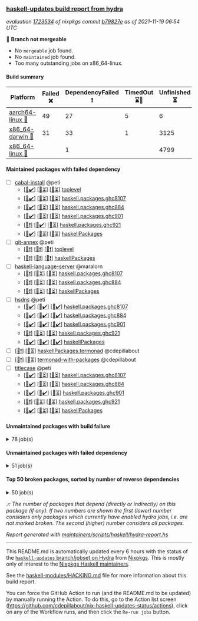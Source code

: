 ### [haskell-updates build report from hydra](https://hydra.nixos.org/jobset/nixpkgs/haskell-updates)
*evaluation [1723534](https://hydra.nixos.org/eval/1723534) of nixpkgs commit [b79827e](https://github.com/NixOS/nixpkgs/commits/b79827ec69858bbb1e90a87501edfe4a1264f7c7) as of 2021-11-19 06:54 UTC*

:red_circle: **Branch not mergeable**
  * No `mergeable` job found.
  * No `maintained` job found.
  * Too many outstanding jobs on x86_64-linux.

#### Build summary

 | Platform | Failed :x: | DependencyFailed :heavy_exclamation_mark: | TimedOut :hourglass::no_entry_sign: | Unfinished :hourglass_flowing_sand: | Success :heavy_check_mark: | 
 | --- | --- | --- | --- | --- | --- | 
 | [aarch64-linux :iphone:](https://hydra.nixos.org/eval/1723534?filter=.aarch64-linux) | 49 | 27 | 5 | 6 | 7030 | 
 | [x86_64-darwin :apple:](https://hydra.nixos.org/eval/1723534?filter=.x86_64-darwin) | 31 | 33 | 1 | 3125 | 3896 | 
 | [x86_64-linux :penguin:](https://hydra.nixos.org/eval/1723534?filter=.x86_64-linux) |  | 1 |  | 4799 | 2358 | 
#### Maintained packages with failed dependency
- [ ] [cabal-install](https://hydra.nixos.org/eval/1723534?filter=cabal-install) @peti
  - [[:iphone::heavy_check_mark:]](https://hydra.nixos.org/build/158859488) [[:apple::hourglass_flowing_sand:]](https://hydra.nixos.org/build/158857096) [[:penguin::hourglass_flowing_sand:]](https://hydra.nixos.org/build/158854179) [toplevel](https://hydra.nixos.org/eval/1723534?filter=cabal-install)
  - [[:iphone::heavy_check_mark:]](https://hydra.nixos.org/build/158849756) [[:apple::hourglass_flowing_sand:]](https://hydra.nixos.org/build/158850633) [[:penguin::hourglass_flowing_sand:]](https://hydra.nixos.org/build/158853726) [haskell.packages.ghc8107](https://hydra.nixos.org/eval/1723534?filter=haskell.packages.ghc8107.cabal-install)
  - [[:iphone::heavy_check_mark:]](https://hydra.nixos.org/build/158862111) [[:apple::hourglass_flowing_sand:]](https://hydra.nixos.org/build/158853501) [[:penguin::hourglass_flowing_sand:]](https://hydra.nixos.org/build/158854679) [haskell.packages.ghc884](https://hydra.nixos.org/eval/1723534?filter=haskell.packages.ghc884.cabal-install)
  - [[:iphone::heavy_check_mark:]](https://hydra.nixos.org/build/158848129) [[:apple::hourglass_flowing_sand:]](https://hydra.nixos.org/build/158852590) [[:penguin::hourglass_flowing_sand:]](https://hydra.nixos.org/build/158852703) [haskell.packages.ghc901](https://hydra.nixos.org/eval/1723534?filter=haskell.packages.ghc901.cabal-install)
  - [[:iphone::heavy_exclamation_mark:]](https://hydra.nixos.org/build/158858423) [[:apple::heavy_check_mark:]](https://hydra.nixos.org/build/158848823) [[:penguin::hourglass_flowing_sand:]](https://hydra.nixos.org/build/158851921) [haskell.packages.ghc921](https://hydra.nixos.org/eval/1723534?filter=haskell.packages.ghc921.cabal-install)
  - [[:iphone::heavy_check_mark:]](https://hydra.nixos.org/build/158861502) [[:apple::hourglass_flowing_sand:]](https://hydra.nixos.org/build/158859272) [[:penguin::hourglass_flowing_sand:]](https://hydra.nixos.org/build/158861834) [haskellPackages](https://hydra.nixos.org/eval/1723534?filter=haskellPackages.cabal-install)
- [ ] [git-annex](https://hydra.nixos.org/eval/1723534?filter=git-annex) @peti
  - [[:iphone::heavy_exclamation_mark:]](https://hydra.nixos.org/build/158857607) [[:apple::heavy_exclamation_mark:]](https://hydra.nixos.org/build/158852130) [[:penguin::heavy_exclamation_mark:]](https://hydra.nixos.org/build/158852154) [toplevel](https://hydra.nixos.org/eval/1723534?filter=git-annex)
  - [[:iphone::heavy_exclamation_mark:]](https://hydra.nixos.org/build/158848048) [[:apple::heavy_exclamation_mark:]](https://hydra.nixos.org/build/158856853) [[:penguin::heavy_exclamation_mark:]](https://hydra.nixos.org/build/158860446) [haskellPackages](https://hydra.nixos.org/eval/1723534?filter=haskellPackages.git-annex)
- [ ] [haskell-language-server](https://hydra.nixos.org/eval/1723534?filter=haskell-language-server) @maralorn
  - [[:iphone::heavy_exclamation_mark:]](https://hydra.nixos.org/build/158850276) [[:apple::hourglass_flowing_sand:]](https://hydra.nixos.org/build/158853746) [[:penguin::hourglass_flowing_sand:]](https://hydra.nixos.org/build/158855989) [haskell.packages.ghc8107](https://hydra.nixos.org/eval/1723534?filter=haskell.packages.ghc8107.haskell-language-server)
  - [[:iphone::heavy_exclamation_mark:]](https://hydra.nixos.org/build/158850626) [[:apple::hourglass_flowing_sand:]](https://hydra.nixos.org/build/158853938) [[:penguin::hourglass_flowing_sand:]](https://hydra.nixos.org/build/158855809) [haskell.packages.ghc884](https://hydra.nixos.org/eval/1723534?filter=haskell.packages.ghc884.haskell-language-server)
  - [[:iphone::heavy_exclamation_mark:]](https://hydra.nixos.org/build/158855749) [[:apple::hourglass_flowing_sand:]](https://hydra.nixos.org/build/158857060) [[:penguin::hourglass_flowing_sand:]](https://hydra.nixos.org/build/158853413) [haskellPackages](https://hydra.nixos.org/eval/1723534?filter=haskellPackages.haskell-language-server)
- [ ] [hsdns](https://hydra.nixos.org/eval/1723534?filter=hsdns) @peti
  - [[:iphone::heavy_check_mark:]](https://hydra.nixos.org/build/158167926) [[:apple::heavy_check_mark:]](https://hydra.nixos.org/build/158177816) [[:penguin::heavy_check_mark:]](https://hydra.nixos.org/build/158184888) [haskell.packages.ghc8107](https://hydra.nixos.org/eval/1723534?filter=haskell.packages.ghc8107.hsdns)
  - [[:iphone::heavy_check_mark:]](https://hydra.nixos.org/build/158178147) [[:apple::heavy_check_mark:]](https://hydra.nixos.org/build/158171568) [[:penguin::heavy_check_mark:]](https://hydra.nixos.org/build/158180260) [haskell.packages.ghc884](https://hydra.nixos.org/eval/1723534?filter=haskell.packages.ghc884.hsdns)
  - [[:iphone::heavy_check_mark:]](https://hydra.nixos.org/build/158173050) [[:apple::heavy_check_mark:]](https://hydra.nixos.org/build/158183912) [[:penguin::heavy_check_mark:]](https://hydra.nixos.org/build/158167851) [haskell.packages.ghc901](https://hydra.nixos.org/eval/1723534?filter=haskell.packages.ghc901.hsdns)
  - [[:iphone::heavy_exclamation_mark:]](https://hydra.nixos.org/build/158856827) [[:apple::hourglass_flowing_sand:]](https://hydra.nixos.org/build/158857146) [[:penguin::hourglass_flowing_sand:]](https://hydra.nixos.org/build/158852262) [haskell.packages.ghc921](https://hydra.nixos.org/eval/1723534?filter=haskell.packages.ghc921.hsdns)
  - [[:iphone::heavy_check_mark:]](https://hydra.nixos.org/build/158179287) [[:apple::heavy_check_mark:]](https://hydra.nixos.org/build/158174569) [[:penguin::heavy_check_mark:]](https://hydra.nixos.org/build/158171448) [haskellPackages](https://hydra.nixos.org/eval/1723534?filter=haskellPackages.hsdns)
- [ ] [[:iphone::heavy_exclamation_mark:]](https://hydra.nixos.org/build/158854925) [[:penguin::hourglass_flowing_sand:]](https://hydra.nixos.org/build/158849076) [haskellPackages.termonad](https://hydra.nixos.org/eval/1723534?filter=haskellPackages.termonad) @cdepillabout
- [ ] [[:iphone::heavy_exclamation_mark:]](https://hydra.nixos.org/build/158854335) [[:penguin::hourglass_flowing_sand:]](https://hydra.nixos.org/build/158859447) [termonad-with-packages](https://hydra.nixos.org/eval/1723534?filter=termonad-with-packages) @cdepillabout
- [ ] [titlecase](https://hydra.nixos.org/eval/1723534?filter=titlecase) @peti
  - [[:iphone::heavy_check_mark:]](https://hydra.nixos.org/build/158852347) [[:apple::hourglass_flowing_sand:]](https://hydra.nixos.org/build/158854243) [[:penguin::hourglass_flowing_sand:]](https://hydra.nixos.org/build/158847876) [haskell.packages.ghc8107](https://hydra.nixos.org/eval/1723534?filter=haskell.packages.ghc8107.titlecase)
  - [[:iphone::heavy_check_mark:]](https://hydra.nixos.org/build/158849776) [[:apple::hourglass_flowing_sand:]](https://hydra.nixos.org/build/158850772) [[:penguin::hourglass_flowing_sand:]](https://hydra.nixos.org/build/158853456) [haskell.packages.ghc884](https://hydra.nixos.org/eval/1723534?filter=haskell.packages.ghc884.titlecase)
  - [[:iphone::heavy_check_mark:]](https://hydra.nixos.org/build/158860823) [[:apple::heavy_check_mark:]](https://hydra.nixos.org/build/158847764) [[:penguin::hourglass_flowing_sand:]](https://hydra.nixos.org/build/158850091) [haskell.packages.ghc901](https://hydra.nixos.org/eval/1723534?filter=haskell.packages.ghc901.titlecase)
  - [[:iphone::heavy_exclamation_mark:]](https://hydra.nixos.org/build/158853791) [[:apple::hourglass_flowing_sand:]](https://hydra.nixos.org/build/158857747) [[:penguin::hourglass_flowing_sand:]](https://hydra.nixos.org/build/158850179) [haskell.packages.ghc921](https://hydra.nixos.org/eval/1723534?filter=haskell.packages.ghc921.titlecase)
  - [[:iphone::heavy_check_mark:]](https://hydra.nixos.org/build/158851159) [[:apple::hourglass_flowing_sand:]](https://hydra.nixos.org/build/158857090) [[:penguin::hourglass_flowing_sand:]](https://hydra.nixos.org/build/158854010) [haskellPackages](https://hydra.nixos.org/eval/1723534?filter=haskellPackages.titlecase)
#### Unmaintained packages with build failure
<details><summary>78 job(s) </summary>

- [ ] [[:iphone::heavy_check_mark:]](https://hydra.nixos.org/build/158174882) [[:apple::x:]](https://hydra.nixos.org/build/158178724) [[:penguin::heavy_check_mark:]](https://hydra.nixos.org/build/158186251) [haskellPackages.sdp](https://hydra.nixos.org/eval/1723534?filter=haskellPackages.sdp)  :arrow_heading_up: 9 | 9
- [ ] [[:iphone::x:]](https://hydra.nixos.org/build/158847971) [[:penguin::hourglass_flowing_sand:]](https://hydra.nixos.org/build/158848199) [haskellPackages.gi-javascriptcore](https://hydra.nixos.org/eval/1723534?filter=haskellPackages.gi-javascriptcore)  :arrow_heading_up: 7 | 18
- [ ] [[:iphone::x:]](https://hydra.nixos.org/build/158851318) [[:apple::hourglass_flowing_sand:]](https://hydra.nixos.org/build/158855892) [[:penguin::hourglass_flowing_sand:]](https://hydra.nixos.org/build/158859096) [haskellPackages.gi-soup](https://hydra.nixos.org/eval/1723534?filter=haskellPackages.gi-soup)  :arrow_heading_up: 7 | 18
- [ ] [[:iphone::heavy_check_mark:]](https://hydra.nixos.org/build/158861466) [[:apple::x:]](https://hydra.nixos.org/build/158852705) [[:penguin::hourglass_flowing_sand:]](https://hydra.nixos.org/build/158856537) [haskellPackages.di-core](https://hydra.nixos.org/eval/1723534?filter=haskellPackages.di-core)  :arrow_heading_up: 7 | 11
- [ ] [[:iphone::heavy_check_mark:]](https://hydra.nixos.org/build/158861334) [[:apple::x:]](https://hydra.nixos.org/build/158851459) [[:penguin::hourglass_flowing_sand:]](https://hydra.nixos.org/build/158850490) [haskellPackages.junit-xml](https://hydra.nixos.org/eval/1723534?filter=haskellPackages.junit-xml)  :arrow_heading_up: 7 | 9
- [ ] [[:iphone::heavy_check_mark:]](https://hydra.nixos.org/build/158858340) [[:apple::x:]](https://hydra.nixos.org/build/158849240) [[:penguin::hourglass_flowing_sand:]](https://hydra.nixos.org/build/158857820) [haskellPackages.thyme](https://hydra.nixos.org/eval/1723534?filter=haskellPackages.thyme)  :arrow_heading_up: 6 | 15
- [ ] [[:iphone::x:]](https://hydra.nixos.org/build/158849103) [[:apple::heavy_check_mark:]](https://hydra.nixos.org/build/158851457) [[:penguin::hourglass_flowing_sand:]](https://hydra.nixos.org/build/158850080) [haskellPackages.libBF](https://hydra.nixos.org/eval/1723534?filter=haskellPackages.libBF)  :arrow_heading_up: 4 | 20
- [ ] [[:iphone::x:]](https://hydra.nixos.org/build/158850684) [[:apple::hourglass_flowing_sand:]](https://hydra.nixos.org/build/158854648) [[:penguin::hourglass_flowing_sand:]](https://hydra.nixos.org/build/158855313) [haskellPackages.gi-gst](https://hydra.nixos.org/eval/1723534?filter=haskellPackages.gi-gst)  :arrow_heading_up: 3 | 6
- [ ] [[:iphone::x:]](https://hydra.nixos.org/build/158850642) [[:apple::heavy_check_mark:]](https://hydra.nixos.org/build/158848989) [[:penguin::hourglass_flowing_sand:]](https://hydra.nixos.org/build/158849778) [haskellPackages.ptr-poker](https://hydra.nixos.org/eval/1723534?filter=haskellPackages.ptr-poker)  :arrow_heading_up: 3 | 4
- [ ] [[:iphone::x:]](https://hydra.nixos.org/build/158853565) [[:penguin::hourglass_flowing_sand:]](https://hydra.nixos.org/build/158854953) [haskellPackages.gi-cogl](https://hydra.nixos.org/eval/1723534?filter=haskellPackages.gi-cogl)  :arrow_heading_up: 2 | 2
- [ ] [[:iphone::x:]](https://hydra.nixos.org/build/158851169) [[:apple::hourglass_flowing_sand:]](https://hydra.nixos.org/build/158853040) [[:penguin::hourglass_flowing_sand:]](https://hydra.nixos.org/build/158848559) [haskellPackages.hls-explicit-imports-plugin](https://hydra.nixos.org/eval/1723534?filter=haskellPackages.hls-explicit-imports-plugin)  :arrow_heading_up: 2 | 2
- [ ] [[:iphone::x:]](https://hydra.nixos.org/build/158860520) [[:apple::hourglass_flowing_sand:]](https://hydra.nixos.org/build/158856485) [[:penguin::hourglass_flowing_sand:]](https://hydra.nixos.org/build/158848207) [haskellPackages.OrderedBits](https://hydra.nixos.org/eval/1723534?filter=haskellPackages.OrderedBits)  :arrow_heading_up: 1 | 36
- [ ] [[:iphone::x:]](https://hydra.nixos.org/build/158857945) [[:apple::hourglass_flowing_sand:]](https://hydra.nixos.org/build/158850842) [[:penguin::hourglass_flowing_sand:]](https://hydra.nixos.org/build/158850289) [haskellPackages.type-natural](https://hydra.nixos.org/eval/1723534?filter=haskellPackages.type-natural)  :arrow_heading_up: 1 | 4
- [ ] [[:iphone::x:]](https://hydra.nixos.org/build/158171488) [[:apple::heavy_check_mark:]](https://hydra.nixos.org/build/158166466) [[:penguin::heavy_check_mark:]](https://hydra.nixos.org/build/158176025) [haskellPackages.long-double](https://hydra.nixos.org/eval/1723534?filter=haskellPackages.long-double)  :arrow_heading_up: 1 | 2
- [ ] [[:iphone::x:]](https://hydra.nixos.org/build/158856719) [[:apple::hourglass_flowing_sand:]](https://hydra.nixos.org/build/158858493) [[:penguin::hourglass_flowing_sand:]](https://hydra.nixos.org/build/158852016) [haskellPackages.dovetail](https://hydra.nixos.org/eval/1723534?filter=haskellPackages.dovetail)  :arrow_heading_up: 1 | 1
- [ ] [[:iphone::x:]](https://hydra.nixos.org/build/158174481) [[:apple::x:]](https://hydra.nixos.org/build/158173479) [[:penguin::heavy_check_mark:]](https://hydra.nixos.org/build/158172713) [haskellPackages.easytensor](https://hydra.nixos.org/eval/1723534?filter=haskellPackages.easytensor)  :arrow_heading_up: 1 | 1
- [ ] [[:iphone::x:]](https://hydra.nixos.org/build/158851393) [[:apple::hourglass_flowing_sand:]](https://hydra.nixos.org/build/158855696) [[:penguin::hourglass_flowing_sand:]](https://hydra.nixos.org/build/158852214) [haskellPackages.gi-json](https://hydra.nixos.org/eval/1723534?filter=haskellPackages.gi-json)  :arrow_heading_up: 1 | 1
- [ ] [[:iphone::x:]](https://hydra.nixos.org/build/158850107) [[:apple::hourglass_flowing_sand:]](https://hydra.nixos.org/build/158861974) [[:penguin::hourglass_flowing_sand:]](https://hydra.nixos.org/build/158853277) [haskellPackages.gi-pangocairo](https://hydra.nixos.org/eval/1723534?filter=haskellPackages.gi-pangocairo)  :arrow_heading_up: 1 | 1
- [ ] [[:iphone::x:]](https://hydra.nixos.org/build/158848423) [[:penguin::hourglass_flowing_sand:]](https://hydra.nixos.org/build/158855668) [haskellPackages.gi-vte](https://hydra.nixos.org/eval/1723534?filter=haskellPackages.gi-vte)  :arrow_heading_up: 1 | 1
- [ ] [[:iphone::x:]](https://hydra.nixos.org/build/158856514) [[:apple::hourglass_flowing_sand:]](https://hydra.nixos.org/build/158851168) [[:penguin::hourglass_flowing_sand:]](https://hydra.nixos.org/build/158861778) [haskellPackages.hls-brittany-plugin](https://hydra.nixos.org/eval/1723534?filter=haskellPackages.hls-brittany-plugin)  :arrow_heading_up: 1 | 1
- [ ] [[:iphone::x:]](https://hydra.nixos.org/build/158861651) [[:apple::hourglass_flowing_sand:]](https://hydra.nixos.org/build/158856604) [[:penguin::hourglass_flowing_sand:]](https://hydra.nixos.org/build/158852721) [haskellPackages.hls-hlint-plugin](https://hydra.nixos.org/eval/1723534?filter=haskellPackages.hls-hlint-plugin)  :arrow_heading_up: 1 | 1
- [ ] [[:iphone::heavy_check_mark:]](https://hydra.nixos.org/build/158171757) [[:apple::x:]](https://hydra.nixos.org/build/158166135) [[:penguin::heavy_check_mark:]](https://hydra.nixos.org/build/158176699) [haskellPackages.keep-alive](https://hydra.nixos.org/eval/1723534?filter=haskellPackages.keep-alive)  :arrow_heading_up: 1 | 1
- [ ] [[:iphone::heavy_check_mark:]](https://hydra.nixos.org/build/158853648) [[:apple::x:]](https://hydra.nixos.org/build/158848056) [[:penguin::hourglass_flowing_sand:]](https://hydra.nixos.org/build/158859990) [haskellPackages.loc](https://hydra.nixos.org/eval/1723534?filter=haskellPackages.loc)  :arrow_heading_up: 1 | 1
- [ ] [[:iphone::x:]](https://hydra.nixos.org/build/158860031) [[:apple::hourglass_flowing_sand:]](https://hydra.nixos.org/build/158855160) [[:penguin::hourglass_flowing_sand:]](https://hydra.nixos.org/build/158849207) [haskellPackages.nlopt-haskell](https://hydra.nixos.org/eval/1723534?filter=haskellPackages.nlopt-haskell)  :arrow_heading_up: 1 | 1
- [ ] [[:iphone::x:]](https://hydra.nixos.org/build/158178337) [[:apple::heavy_check_mark:]](https://hydra.nixos.org/build/158169670) [[:penguin::heavy_check_mark:]](https://hydra.nixos.org/build/158175314) [haskellPackages.unicode-properties](https://hydra.nixos.org/eval/1723534?filter=haskellPackages.unicode-properties)  :arrow_heading_up: 1 | 1
- [ ] [[:iphone::x:]](https://hydra.nixos.org/build/158857571) [[:apple::hourglass_flowing_sand:]](https://hydra.nixos.org/build/158861149) [[:penguin::hourglass_flowing_sand:]](https://hydra.nixos.org/build/158854318) [haskellPackages.accelerate-llvm](https://hydra.nixos.org/eval/1723534?filter=haskellPackages.accelerate-llvm)  :arrow_heading_up: 0 | 8
- [ ] [[:iphone::x:]](https://hydra.nixos.org/build/158177182) [[:apple::heavy_check_mark:]](https://hydra.nixos.org/build/158173873) [[:penguin::heavy_check_mark:]](https://hydra.nixos.org/build/158167438) [haskellPackages.freetype2](https://hydra.nixos.org/eval/1723534?filter=haskellPackages.freetype2)  :arrow_heading_up: 0 | 7
- [ ] [[:iphone::heavy_check_mark:]](https://hydra.nixos.org/build/158184242) [[:apple::x:]](https://hydra.nixos.org/build/158185673) [[:penguin::heavy_check_mark:]](https://hydra.nixos.org/build/158170921) [haskellPackages.hmidi](https://hydra.nixos.org/eval/1723534?filter=haskellPackages.hmidi)  :arrow_heading_up: 0 | 4
- [ ] [[:iphone::x:]](https://hydra.nixos.org/build/158854499) [[:apple::hourglass_flowing_sand:]](https://hydra.nixos.org/build/158857040) [[:penguin::hourglass_flowing_sand:]](https://hydra.nixos.org/build/158861168) [haskellPackages.cdar-mBound](https://hydra.nixos.org/eval/1723534?filter=haskellPackages.cdar-mBound)  :arrow_heading_up: 0 | 2
- [ ] [[:iphone::x:]](https://hydra.nixos.org/build/158851043) [[:penguin::hourglass_flowing_sand:]](https://hydra.nixos.org/build/158851773) [haskellPackages.gi-ostree](https://hydra.nixos.org/eval/1723534?filter=haskellPackages.gi-ostree)  :arrow_heading_up: 0 | 2
- [ ] [[:iphone::heavy_check_mark:]](https://hydra.nixos.org/build/158849319) [[:apple::x:]](https://hydra.nixos.org/build/158847910) [[:penguin::hourglass_flowing_sand:]](https://hydra.nixos.org/build/158859828) [haskellPackages.posix-socket](https://hydra.nixos.org/eval/1723534?filter=haskellPackages.posix-socket)  :arrow_heading_up: 0 | 2
- [ ] [[:iphone::x:]](https://hydra.nixos.org/build/158860604) [[:apple::hourglass_flowing_sand:]](https://hydra.nixos.org/build/158861826) [[:penguin::hourglass_flowing_sand:]](https://hydra.nixos.org/build/158858748) [haskellPackages.quic](https://hydra.nixos.org/eval/1723534?filter=haskellPackages.quic)  :arrow_heading_up: 0 | 2
- [ ] [[:iphone::x:]](https://hydra.nixos.org/build/158855928) [[:apple::hourglass_flowing_sand:]](https://hydra.nixos.org/build/158858586) [[:penguin::hourglass_flowing_sand:]](https://hydra.nixos.org/build/158858664) [haskellPackages.dear-imgui](https://hydra.nixos.org/eval/1723534?filter=haskellPackages.dear-imgui)  :arrow_heading_up: 0 | 1
- [ ] [[:iphone::x:]](https://hydra.nixos.org/build/158849068) [[:apple::hourglass_flowing_sand:]](https://hydra.nixos.org/build/158853089) [[:penguin::hourglass_flowing_sand:]](https://hydra.nixos.org/build/158853596) [haskellPackages.exploring-interpreters](https://hydra.nixos.org/eval/1723534?filter=haskellPackages.exploring-interpreters)  :arrow_heading_up: 0 | 1
- [ ] [[:iphone::x:]](https://hydra.nixos.org/build/158859239) [[:penguin::hourglass_flowing_sand:]](https://hydra.nixos.org/build/158856124) [haskellPackages.gi-ggit](https://hydra.nixos.org/eval/1723534?filter=haskellPackages.gi-ggit)  :arrow_heading_up: 0 | 1
- [ ] [[:iphone::x:]](https://hydra.nixos.org/build/158850793) [[:apple::hourglass_flowing_sand:]](https://hydra.nixos.org/build/158850429) [[:penguin::hourglass_flowing_sand:]](https://hydra.nixos.org/build/158857025) [haskellPackages.gi-gtksource](https://hydra.nixos.org/eval/1723534?filter=haskellPackages.gi-gtksource)  :arrow_heading_up: 0 | 1
- [ ] [[:iphone::heavy_check_mark:]](https://hydra.nixos.org/build/158169821) [[:apple::x:]](https://hydra.nixos.org/build/158179292) [[:penguin::heavy_check_mark:]](https://hydra.nixos.org/build/158172696) [haskellPackages.hamid](https://hydra.nixos.org/eval/1723534?filter=haskellPackages.hamid)  :arrow_heading_up: 0 | 1
- [ ] [[:iphone::heavy_check_mark:]](https://hydra.nixos.org/build/158859572) [[:apple::x:]](https://hydra.nixos.org/build/158849030) [[:penguin::hourglass_flowing_sand:]](https://hydra.nixos.org/build/158855236) [haskellPackages.hmatrix-morpheus](https://hydra.nixos.org/eval/1723534?filter=haskellPackages.hmatrix-morpheus)  :arrow_heading_up: 0 | 1
- [ ] [[:iphone::heavy_check_mark:]](https://hydra.nixos.org/build/158180845) [[:apple::x:]](https://hydra.nixos.org/build/158183870) [[:penguin::heavy_check_mark:]](https://hydra.nixos.org/build/158176031) [haskellPackages.huckleberry](https://hydra.nixos.org/eval/1723534?filter=haskellPackages.huckleberry)  :arrow_heading_up: 0 | 1
- [ ] [[:iphone::x:]](https://hydra.nixos.org/build/158171195) [[:apple::heavy_check_mark:]](https://hydra.nixos.org/build/158173460) [[:penguin::heavy_check_mark:]](https://hydra.nixos.org/build/158173159) [haskellPackages.picosat](https://hydra.nixos.org/eval/1723534?filter=haskellPackages.picosat)  :arrow_heading_up: 0 | 1
- [ ] [[:iphone::heavy_check_mark:]](https://hydra.nixos.org/build/158165387) [[:apple::x:]](https://hydra.nixos.org/build/158186599) [[:penguin::heavy_check_mark:]](https://hydra.nixos.org/build/158183534) [haskellPackages.select](https://hydra.nixos.org/eval/1723534?filter=haskellPackages.select)  :arrow_heading_up: 0 | 1
- [ ] [[:iphone::heavy_check_mark:]](https://hydra.nixos.org/build/158177925) [[:apple::x:]](https://hydra.nixos.org/build/158169081) [[:penguin::heavy_check_mark:]](https://hydra.nixos.org/build/158171187) [haskellPackages.sysinfo](https://hydra.nixos.org/eval/1723534?filter=haskellPackages.sysinfo)  :arrow_heading_up: 0 | 1
- [ ] [[:iphone::x:]](https://hydra.nixos.org/build/158853129) [[:apple::heavy_check_mark:]](https://hydra.nixos.org/build/158849523) [[:penguin::hourglass_flowing_sand:]](https://hydra.nixos.org/build/158853983) [haskellPackages.yu-auth](https://hydra.nixos.org/eval/1723534?filter=haskellPackages.yu-auth)  :arrow_heading_up: 0 | 1
- [ ] [[:iphone::x:]](https://hydra.nixos.org/build/158173619) [[:apple::heavy_check_mark:]](https://hydra.nixos.org/build/158175003) [[:penguin::heavy_check_mark:]](https://hydra.nixos.org/build/158184430) [haskellPackages.HsASA](https://hydra.nixos.org/eval/1723534?filter=haskellPackages.HsASA) 
- [ ] [[:iphone::heavy_check_mark:]](https://hydra.nixos.org/build/158179678) [[:apple::x:]](https://hydra.nixos.org/build/158185186) [[:penguin::heavy_check_mark:]](https://hydra.nixos.org/build/158186792) [haskellPackages.discount](https://hydra.nixos.org/eval/1723534?filter=haskellPackages.discount) 
- [ ] [[:iphone::heavy_check_mark:]](https://hydra.nixos.org/build/158848244) [[:apple::x:]](https://hydra.nixos.org/build/158849167) [[:penguin::hourglass_flowing_sand:]](https://hydra.nixos.org/build/158861079) [haskellPackages.epub-tools](https://hydra.nixos.org/eval/1723534?filter=haskellPackages.epub-tools) 
- [ ] [[:iphone::heavy_check_mark:]](https://hydra.nixos.org/build/158182864) [[:apple::x:]](https://hydra.nixos.org/build/158175855) [[:penguin::heavy_check_mark:]](https://hydra.nixos.org/build/158172346) [haskellPackages.float128](https://hydra.nixos.org/eval/1723534?filter=haskellPackages.float128) 
- [ ] [[:iphone::x:]](https://hydra.nixos.org/build/158861550) [[:apple::hourglass_flowing_sand:]](https://hydra.nixos.org/build/158860864) [[:penguin::hourglass_flowing_sand:]](https://hydra.nixos.org/build/158852409) [haskellPackages.gi-girepository](https://hydra.nixos.org/eval/1723534?filter=haskellPackages.gi-girepository) 
- [ ] [[:iphone::x:]](https://hydra.nixos.org/build/158852000) [[:penguin::hourglass_flowing_sand:]](https://hydra.nixos.org/build/158852193) [haskellPackages.gi-gtk-layer-shell](https://hydra.nixos.org/eval/1723534?filter=haskellPackages.gi-gtk-layer-shell) 
- [ ] [[:iphone::x:]](https://hydra.nixos.org/build/158856776) [[:penguin::hourglass_flowing_sand:]](https://hydra.nixos.org/build/158851613) [haskellPackages.gi-ibus](https://hydra.nixos.org/eval/1723534?filter=haskellPackages.gi-ibus) 
- [ ] [[:iphone::x:]](https://hydra.nixos.org/build/158852949) [[:apple::hourglass_flowing_sand:]](https://hydra.nixos.org/build/158859296) [[:penguin::hourglass_flowing_sand:]](https://hydra.nixos.org/build/158848026) [haskellPackages.gi-notify](https://hydra.nixos.org/eval/1723534?filter=haskellPackages.gi-notify) 
- [ ] [[:iphone::x:]](https://hydra.nixos.org/build/158859657) [[:apple::hourglass_flowing_sand:]](https://hydra.nixos.org/build/158857212) [[:penguin::hourglass_flowing_sand:]](https://hydra.nixos.org/build/158854005) [haskellPackages.gi-poppler](https://hydra.nixos.org/eval/1723534?filter=haskellPackages.gi-poppler) 
- [ ] [[:iphone::x:]](https://hydra.nixos.org/build/158848063) [[:apple::hourglass_flowing_sand:]](https://hydra.nixos.org/build/158853412) [[:penguin::hourglass_flowing_sand:]](https://hydra.nixos.org/build/158852503) [haskellPackages.gi-rsvg](https://hydra.nixos.org/eval/1723534?filter=haskellPackages.gi-rsvg) 
- [ ] [[:iphone::x:]](https://hydra.nixos.org/build/158854315) [[:apple::hourglass_flowing_sand:]](https://hydra.nixos.org/build/158860297) [[:penguin::hourglass_flowing_sand:]](https://hydra.nixos.org/build/158857123) [haskellPackages.gi-secret](https://hydra.nixos.org/eval/1723534?filter=haskellPackages.gi-secret) 
- [ ] [[:iphone::x:]](https://hydra.nixos.org/build/158855460) [[:penguin::hourglass_flowing_sand:]](https://hydra.nixos.org/build/158861029) [haskellPackages.gi-wnck](https://hydra.nixos.org/eval/1723534?filter=haskellPackages.gi-wnck) 
- [ ] [[:iphone::x:]](https://hydra.nixos.org/build/158660363) [[:penguin::heavy_check_mark:]](https://hydra.nixos.org/build/158660342) [haskellPackages.gnome-keyring](https://hydra.nixos.org/eval/1723534?filter=haskellPackages.gnome-keyring) 
- [ ] [[:iphone::heavy_check_mark:]](https://hydra.nixos.org/build/158169999) [[:apple::x:]](https://hydra.nixos.org/build/158178690) [[:penguin::heavy_check_mark:]](https://hydra.nixos.org/build/158176092) [haskellPackages.hid](https://hydra.nixos.org/eval/1723534?filter=haskellPackages.hid) 
- [ ] [[:iphone::x:]](https://hydra.nixos.org/build/158850846) [[:apple::x:]](https://hydra.nixos.org/build/158848283) [[:penguin::hourglass_flowing_sand:]](https://hydra.nixos.org/build/158856298) [haskellPackages.hls-rename-plugin](https://hydra.nixos.org/eval/1723534?filter=haskellPackages.hls-rename-plugin) 
- [ ] [[:iphone::x:]](https://hydra.nixos.org/build/158850552) [[:apple::hourglass_flowing_sand:]](https://hydra.nixos.org/build/158861020) [[:penguin::hourglass_flowing_sand:]](https://hydra.nixos.org/build/158856148) [haskellPackages.hq](https://hydra.nixos.org/eval/1723534?filter=haskellPackages.hq) 
- [ ] [[:iphone::heavy_check_mark:]](https://hydra.nixos.org/build/158170141) [[:apple::x:]](https://hydra.nixos.org/build/158180755) [[:penguin::heavy_check_mark:]](https://hydra.nixos.org/build/158167959) [haskellPackages.hsshellscript](https://hydra.nixos.org/eval/1723534?filter=haskellPackages.hsshellscript) 
- [ ] [[:iphone::heavy_check_mark:]](https://hydra.nixos.org/build/158180614) [[:apple::x:]](https://hydra.nixos.org/build/158175752) [[:penguin::heavy_check_mark:]](https://hydra.nixos.org/build/158169957) [haskellPackages.hssourceinfo](https://hydra.nixos.org/eval/1723534?filter=haskellPackages.hssourceinfo) 
- [ ] [[:iphone::heavy_check_mark:]](https://hydra.nixos.org/build/158851758) [[:apple::x:]](https://hydra.nixos.org/build/158849228) [[:penguin::hourglass_flowing_sand:]](https://hydra.nixos.org/build/158854910) [haskellPackages.ipcvar](https://hydra.nixos.org/eval/1723534?filter=haskellPackages.ipcvar) 
- [ ] [[:iphone::heavy_check_mark:]](https://hydra.nixos.org/build/158178270) [[:apple::x:]](https://hydra.nixos.org/build/158186270) [[:penguin::heavy_check_mark:]](https://hydra.nixos.org/build/158183921) [haskellPackages.linux-framebuffer](https://hydra.nixos.org/eval/1723534?filter=haskellPackages.linux-framebuffer) 
- [ ] [[:iphone::x:]](https://hydra.nixos.org/build/158847956) [[:apple::hourglass_flowing_sand:]](https://hydra.nixos.org/build/158853984) [[:penguin::hourglass_flowing_sand:]](https://hydra.nixos.org/build/158848470) [haskellPackages.melf](https://hydra.nixos.org/eval/1723534?filter=haskellPackages.melf) 
- [ ] [[:iphone::x:]](https://hydra.nixos.org/build/158850796) [[:apple::hourglass_flowing_sand:]](https://hydra.nixos.org/build/158860861) [[:penguin::hourglass_flowing_sand:]](https://hydra.nixos.org/build/158848852) [haskellPackages.one-line-aeson-text](https://hydra.nixos.org/eval/1723534?filter=haskellPackages.one-line-aeson-text) 
- [ ] [[:iphone::x:]](https://hydra.nixos.org/build/158859024) [[:apple::hourglass_flowing_sand:]](https://hydra.nixos.org/build/158857166) [[:penguin::hourglass_flowing_sand:]](https://hydra.nixos.org/build/158861706) [haskellPackages.poker](https://hydra.nixos.org/eval/1723534?filter=haskellPackages.poker) 
- [ ] [[:iphone::x:]](https://hydra.nixos.org/build/158854187) [[:apple::hourglass_flowing_sand:]](https://hydra.nixos.org/build/158857291) [[:penguin::hourglass_flowing_sand:]](https://hydra.nixos.org/build/158853046) [haskellPackages.polysemy-mocks](https://hydra.nixos.org/eval/1723534?filter=haskellPackages.polysemy-mocks) 
- [ ] [[:iphone::heavy_check_mark:]](https://hydra.nixos.org/build/158180433) [[:apple::x:]](https://hydra.nixos.org/build/158181527) [[:penguin::heavy_check_mark:]](https://hydra.nixos.org/build/158171268) [haskellPackages.posix-timer](https://hydra.nixos.org/eval/1723534?filter=haskellPackages.posix-timer) 
- [ ] [[:iphone::heavy_check_mark:]](https://hydra.nixos.org/build/158174048) [[:apple::x:]](https://hydra.nixos.org/build/158168485) [[:penguin::heavy_check_mark:]](https://hydra.nixos.org/build/158173634) [haskellPackages.pthread](https://hydra.nixos.org/eval/1723534?filter=haskellPackages.pthread) 
- [ ] [[:iphone::heavy_check_mark:]](https://hydra.nixos.org/build/158167023) [[:apple::x:]](https://hydra.nixos.org/build/158179750) [[:penguin::heavy_check_mark:]](https://hydra.nixos.org/build/158179669) [haskellPackages.sfml-audio](https://hydra.nixos.org/eval/1723534?filter=haskellPackages.sfml-audio) 
- [ ] [[:iphone::heavy_check_mark:]](https://hydra.nixos.org/build/158180866) [[:apple::x:]](https://hydra.nixos.org/build/158167435) [[:penguin::heavy_check_mark:]](https://hydra.nixos.org/build/158175479) [haskellPackages.shared-memory](https://hydra.nixos.org/eval/1723534?filter=haskellPackages.shared-memory) 
- [ ] [[:iphone::x:]](https://hydra.nixos.org/build/158849675) [[:apple::hourglass_flowing_sand:]](https://hydra.nixos.org/build/158859200) [[:penguin::hourglass_flowing_sand:]](https://hydra.nixos.org/build/158850401) [haskellPackages.stripe-wreq](https://hydra.nixos.org/eval/1723534?filter=haskellPackages.stripe-wreq) 
- [ ] [[:iphone::x:]](https://hydra.nixos.org/build/158174288) [[:apple::heavy_check_mark:]](https://hydra.nixos.org/build/158168201) [[:penguin::heavy_check_mark:]](https://hydra.nixos.org/build/158167653) [haskellPackages.wiringPi](https://hydra.nixos.org/eval/1723534?filter=haskellPackages.wiringPi) 
- [ ] [[:iphone::x:]](https://hydra.nixos.org/build/158856511) [[:apple::hourglass_flowing_sand:]](https://hydra.nixos.org/build/158860764) [[:penguin::hourglass_flowing_sand:]](https://hydra.nixos.org/build/158852599) [haskellPackages.x86-64bit](https://hydra.nixos.org/eval/1723534?filter=haskellPackages.x86-64bit) 
- [ ] [[:iphone::heavy_check_mark:]](https://hydra.nixos.org/build/158183814) [[:apple::x:]](https://hydra.nixos.org/build/158173903) [[:penguin::heavy_check_mark:]](https://hydra.nixos.org/build/158179614) [haskellPackages.xmonad-utils](https://hydra.nixos.org/eval/1723534?filter=haskellPackages.xmonad-utils) 
- [ ] [[:iphone::heavy_check_mark:]](https://hydra.nixos.org/build/158175167) [[:apple::x:]](https://hydra.nixos.org/build/158172618) [[:penguin::heavy_check_mark:]](https://hydra.nixos.org/build/158170577) [haskellPackages.yoga](https://hydra.nixos.org/eval/1723534?filter=haskellPackages.yoga) 
- [ ] [[:iphone::heavy_check_mark:]](https://hydra.nixos.org/build/158177062) [[:apple::x:]](https://hydra.nixos.org/build/158182111) [[:penguin::heavy_check_mark:]](https://hydra.nixos.org/build/158185512) [haskellPackages.zot](https://hydra.nixos.org/eval/1723534?filter=haskellPackages.zot) 
- [ ] [[:iphone::heavy_check_mark:]](https://hydra.nixos.org/build/158178317) [[:apple::x:]](https://hydra.nixos.org/build/158178379) [[:penguin::heavy_check_mark:]](https://hydra.nixos.org/build/158186424) [haskellPackages.zxcvbn-c](https://hydra.nixos.org/eval/1723534?filter=haskellPackages.zxcvbn-c) 
</details>

#### Unmaintained packages with failed dependency
<details><summary>51 job(s) </summary>

- [ ] [[:iphone::heavy_check_mark:]](https://hydra.nixos.org/build/158847811) [[:apple::heavy_exclamation_mark:]](https://hydra.nixos.org/build/158859191) [[:penguin::hourglass_flowing_sand:]](https://hydra.nixos.org/build/158862113) [haskellPackages.pretty-diff](https://hydra.nixos.org/eval/1723534?filter=haskellPackages.pretty-diff)  :arrow_heading_up: 6 | 12
- [ ] [[:iphone::heavy_exclamation_mark:]](https://hydra.nixos.org/build/158860062) [[:penguin::hourglass_flowing_sand:]](https://hydra.nixos.org/build/158861708) [haskellPackages.gi-webkit2](https://hydra.nixos.org/eval/1723534?filter=haskellPackages.gi-webkit2)  :arrow_heading_up: 5 | 14
- [ ] [[:iphone::heavy_check_mark:]](https://hydra.nixos.org/build/158853860) [[:apple::heavy_exclamation_mark:]](https://hydra.nixos.org/build/158848630) [[:penguin::hourglass_flowing_sand:]](https://hydra.nixos.org/build/158861214) [haskellPackages.di-handle](https://hydra.nixos.org/eval/1723534?filter=haskellPackages.di-handle)  :arrow_heading_up: 5 | 9
- [ ] [[:iphone::heavy_check_mark:]](https://hydra.nixos.org/build/158858205) [[:apple::heavy_exclamation_mark:]](https://hydra.nixos.org/build/158860472) [[:penguin::hourglass_flowing_sand:]](https://hydra.nixos.org/build/158860846) [haskellPackages.di-monad](https://hydra.nixos.org/eval/1723534?filter=haskellPackages.di-monad)  :arrow_heading_up: 5 | 9
- [ ] [[:iphone::heavy_check_mark:]](https://hydra.nixos.org/build/158857182) [[:apple::heavy_exclamation_mark:]](https://hydra.nixos.org/build/158855877) [[:penguin::hourglass_flowing_sand:]](https://hydra.nixos.org/build/158852299) [haskellPackages.nri-prelude](https://hydra.nixos.org/eval/1723534?filter=haskellPackages.nri-prelude)  :arrow_heading_up: 5 | 7
- [ ] [[:iphone::heavy_exclamation_mark:]](https://hydra.nixos.org/build/158858946) [[:penguin::hourglass_flowing_sand:]](https://hydra.nixos.org/build/158853198) [haskellPackages.jsaddle-webkit2gtk](https://hydra.nixos.org/eval/1723534?filter=haskellPackages.jsaddle-webkit2gtk)  :arrow_heading_up: 4 | 11
- [ ] [[:iphone::heavy_check_mark:]](https://hydra.nixos.org/build/158859816) [[:apple::heavy_exclamation_mark:]](https://hydra.nixos.org/build/158848200) [[:penguin::hourglass_flowing_sand:]](https://hydra.nixos.org/build/158857310) [haskellPackages.di-df1](https://hydra.nixos.org/eval/1723534?filter=haskellPackages.di-df1)  :arrow_heading_up: 4 | 8
- [ ] [[:iphone::heavy_check_mark:]](https://hydra.nixos.org/build/158850714) [[:apple::heavy_exclamation_mark:]](https://hydra.nixos.org/build/158848777) [[:penguin::hourglass_flowing_sand:]](https://hydra.nixos.org/build/158853457) [haskellPackages.nri-env-parser](https://hydra.nixos.org/eval/1723534?filter=haskellPackages.nri-env-parser)  :arrow_heading_up: 4 | 6
- [ ] [[:iphone::heavy_check_mark:]](https://hydra.nixos.org/build/158850452) [[:apple::heavy_exclamation_mark:]](https://hydra.nixos.org/build/158858356) [[:penguin::hourglass_flowing_sand:]](https://hydra.nixos.org/build/158853139) [haskellPackages.nri-observability](https://hydra.nixos.org/eval/1723534?filter=haskellPackages.nri-observability)  :arrow_heading_up: 3 | 5
- [ ] [[:iphone::heavy_exclamation_mark:]](https://hydra.nixos.org/build/158859760) [[:apple::hourglass_flowing_sand:]](https://hydra.nixos.org/build/158855754) [[:penguin::hourglass_flowing_sand:]](https://hydra.nixos.org/build/158860029) [haskellPackages.gi-gstbase](https://hydra.nixos.org/eval/1723534?filter=haskellPackages.gi-gstbase)  :arrow_heading_up: 2 | 5
- [ ] [[:iphone::heavy_exclamation_mark:]](https://hydra.nixos.org/build/158853979) [[:apple::hourglass_flowing_sand:]](https://hydra.nixos.org/build/158851452) [[:penguin::hourglass_flowing_sand:]](https://hydra.nixos.org/build/158859589) [haskellPackages.jsonifier](https://hydra.nixos.org/eval/1723534?filter=haskellPackages.jsonifier)  :arrow_heading_up: 2 | 2
- [ ] [[:iphone::heavy_check_mark:]](https://hydra.nixos.org/build/158185795) [[:apple::heavy_exclamation_mark:]](https://hydra.nixos.org/build/158180044) [[:penguin::heavy_check_mark:]](https://hydra.nixos.org/build/158170759) [haskellPackages.sdp-io](https://hydra.nixos.org/eval/1723534?filter=haskellPackages.sdp-io)  :arrow_heading_up: 2 | 2
- [ ] [[:iphone::heavy_check_mark:]](https://hydra.nixos.org/build/158859371) [[:apple::heavy_exclamation_mark:]](https://hydra.nixos.org/build/158852128) [[:penguin::hourglass_flowing_sand:]](https://hydra.nixos.org/build/158850308) [haskellPackages.di-polysemy](https://hydra.nixos.org/eval/1723534?filter=haskellPackages.di-polysemy)  :arrow_heading_up: 1 | 4
- [ ] [[:iphone::heavy_exclamation_mark:]](https://hydra.nixos.org/build/158855647) [[:apple::hourglass_flowing_sand:]](https://hydra.nixos.org/build/158854466) [[:penguin::hourglass_flowing_sand:]](https://hydra.nixos.org/build/158860260) [haskellPackages.hls-refine-imports-plugin](https://hydra.nixos.org/eval/1723534?filter=haskellPackages.hls-refine-imports-plugin)  :arrow_heading_up: 1 | 1
- [ ] [[:iphone::heavy_check_mark:]](https://hydra.nixos.org/build/158852947) [[:apple::heavy_exclamation_mark:]](https://hydra.nixos.org/build/158854354) [[:penguin::hourglass_flowing_sand:]](https://hydra.nixos.org/build/158849952) [haskellPackages.nri-redis](https://hydra.nixos.org/eval/1723534?filter=haskellPackages.nri-redis)  :arrow_heading_up: 1 | 1
- [ ] [[:iphone::heavy_exclamation_mark:]](https://hydra.nixos.org/build/158858349) [[:apple::hourglass_flowing_sand:]](https://hydra.nixos.org/build/158856152) [[:penguin::hourglass_flowing_sand:]](https://hydra.nixos.org/build/158852717) [haskellPackages.opentelemetry-extra](https://hydra.nixos.org/eval/1723534?filter=haskellPackages.opentelemetry-extra)  :arrow_heading_up: 1 | 1
- [ ] [[:iphone::heavy_check_mark:]](https://hydra.nixos.org/build/158854199) [[:apple::heavy_exclamation_mark:]](https://hydra.nixos.org/build/158855574) [[:penguin::hourglass_flowing_sand:]](https://hydra.nixos.org/build/158861352) [haskellPackages.orgmode-parse](https://hydra.nixos.org/eval/1723534?filter=haskellPackages.orgmode-parse)  :arrow_heading_up: 1 | 1
- [ ] [[:iphone::heavy_check_mark:]](https://hydra.nixos.org/build/158855869) [[:apple::heavy_exclamation_mark:]](https://hydra.nixos.org/build/158861187) [[:penguin::hourglass_flowing_sand:]](https://hydra.nixos.org/build/158858753) [haskellPackages.sdp-hashable](https://hydra.nixos.org/eval/1723534?filter=haskellPackages.sdp-hashable)  :arrow_heading_up: 1 | 1
- [ ] [[:iphone::heavy_exclamation_mark:]](https://hydra.nixos.org/build/158860375) [[:apple::hourglass_flowing_sand:]](https://hydra.nixos.org/build/158852025) [[:penguin::hourglass_flowing_sand:]](https://hydra.nixos.org/build/158854552) [haskellPackages.PrimitiveArray](https://hydra.nixos.org/eval/1723534?filter=haskellPackages.PrimitiveArray)  :arrow_heading_up: 0 | 35
- [ ] [[:iphone::heavy_check_mark:]](https://hydra.nixos.org/build/158857780) [[:apple::heavy_exclamation_mark:]](https://hydra.nixos.org/build/158852827) [[:penguin::hourglass_flowing_sand:]](https://hydra.nixos.org/build/158849912) [haskellPackages.di](https://hydra.nixos.org/eval/1723534?filter=haskellPackages.di)  :arrow_heading_up: 0 | 2
- [ ] [[:iphone::heavy_exclamation_mark:]](https://hydra.nixos.org/build/158853670) [[:apple::hourglass_flowing_sand:]](https://hydra.nixos.org/build/158854658) [[:penguin::hourglass_flowing_sand:]](https://hydra.nixos.org/build/158848656) [haskellPackages.gi-gstvideo](https://hydra.nixos.org/eval/1723534?filter=haskellPackages.gi-gstvideo)  :arrow_heading_up: 0 | 2
- [ ] [[:iphone::heavy_exclamation_mark:]](https://hydra.nixos.org/build/158853073) [[:apple::hourglass_flowing_sand:]](https://hydra.nixos.org/build/158851265) [[:penguin::hourglass_flowing_sand:]](https://hydra.nixos.org/build/158848672) [haskellPackages.sized](https://hydra.nixos.org/eval/1723534?filter=haskellPackages.sized)  :arrow_heading_up: 0 | 2
- [ ] [[:iphone::heavy_exclamation_mark:]](https://hydra.nixos.org/build/158859504) [[:apple::hourglass_flowing_sand:]](https://hydra.nixos.org/build/158851176) [[:penguin::hourglass_flowing_sand:]](https://hydra.nixos.org/build/158851647) [haskellPackages.gi-gstaudio](https://hydra.nixos.org/eval/1723534?filter=haskellPackages.gi-gstaudio)  :arrow_heading_up: 0 | 1
- [ ] [[:iphone::heavy_check_mark:]](https://hydra.nixos.org/build/158854945) [[:apple::heavy_exclamation_mark:]](https://hydra.nixos.org/build/158855817) [[:penguin::hourglass_flowing_sand:]](https://hydra.nixos.org/build/158850070) [haskellPackages.keenser](https://hydra.nixos.org/eval/1723534?filter=haskellPackages.keenser)  :arrow_heading_up: 0 | 1
- [ ] [[:iphone::heavy_check_mark:]](https://hydra.nixos.org/build/158854016) [[:apple::heavy_exclamation_mark:]](https://hydra.nixos.org/build/158859034) [[:penguin::hourglass_flowing_sand:]](https://hydra.nixos.org/build/158854492) [haskellPackages.moto](https://hydra.nixos.org/eval/1723534?filter=haskellPackages.moto)  :arrow_heading_up: 0 | 1
- [ ] [[:iphone::heavy_check_mark:]](https://hydra.nixos.org/build/158848886) [[:apple::heavy_exclamation_mark:]](https://hydra.nixos.org/build/158855716) [[:penguin::hourglass_flowing_sand:]](https://hydra.nixos.org/build/158860352) [haskellPackages.antiope-es](https://hydra.nixos.org/eval/1723534?filter=haskellPackages.antiope-es) 
- [ ] [[:iphone::heavy_exclamation_mark:]](https://hydra.nixos.org/build/158861110) [[:apple::hourglass_flowing_sand:]](https://hydra.nixos.org/build/158858646) [[:penguin::hourglass_flowing_sand:]](https://hydra.nixos.org/build/158861798) [haskellPackages.dovetail-aeson](https://hydra.nixos.org/eval/1723534?filter=haskellPackages.dovetail-aeson) 
- [ ] [[:iphone::heavy_exclamation_mark:]](https://hydra.nixos.org/build/158185331) [[:apple::heavy_exclamation_mark:]](https://hydra.nixos.org/build/158173297) [[:penguin::heavy_check_mark:]](https://hydra.nixos.org/build/158173216) [haskellPackages.easytensor-vulkan](https://hydra.nixos.org/eval/1723534?filter=haskellPackages.easytensor-vulkan) 
- [ ] [[:iphone::heavy_check_mark:]](https://hydra.nixos.org/build/158857950) [[:apple::heavy_exclamation_mark:]](https://hydra.nixos.org/build/158859924) [[:penguin::hourglass_flowing_sand:]](https://hydra.nixos.org/build/158860421) [haskellPackages.fastparser](https://hydra.nixos.org/eval/1723534?filter=haskellPackages.fastparser) 
- [ ] [[:iphone::heavy_exclamation_mark:]](https://hydra.nixos.org/build/158848020) [[:penguin::hourglass_flowing_sand:]](https://hydra.nixos.org/build/158848402) [haskellPackages.ghcjs-dom-hello](https://hydra.nixos.org/eval/1723534?filter=haskellPackages.ghcjs-dom-hello) 
- [ ] [[:iphone::heavy_exclamation_mark:]](https://hydra.nixos.org/build/158859032) [[:penguin::hourglass_flowing_sand:]](https://hydra.nixos.org/build/158849604) [haskellPackages.gi-clutter](https://hydra.nixos.org/eval/1723534?filter=haskellPackages.gi-clutter) 
- [ ] [[:iphone::heavy_exclamation_mark:]](https://hydra.nixos.org/build/158860821) [[:penguin::hourglass_flowing_sand:]](https://hydra.nixos.org/build/158847748) [haskellPackages.gi-coglpango](https://hydra.nixos.org/eval/1723534?filter=haskellPackages.gi-coglpango) 
- [ ] [[:iphone::heavy_exclamation_mark:]](https://hydra.nixos.org/build/158860807) [[:penguin::hourglass_flowing_sand:]](https://hydra.nixos.org/build/158850447) [haskellPackages.gi-webkit2webextension](https://hydra.nixos.org/eval/1723534?filter=haskellPackages.gi-webkit2webextension) 
- [ ] [[:iphone::heavy_exclamation_mark:]](https://hydra.nixos.org/build/158852766) [[:apple::hourglass_flowing_sand:]](https://hydra.nixos.org/build/158859260) [[:penguin::hourglass_flowing_sand:]](https://hydra.nixos.org/build/158851299) [haskellPackages.hmatrix-nlopt](https://hydra.nixos.org/eval/1723534?filter=haskellPackages.hmatrix-nlopt) 
- [ ] [[:iphone::heavy_check_mark:]](https://hydra.nixos.org/build/158858057) [[:apple::heavy_exclamation_mark:]](https://hydra.nixos.org/build/158861071) [[:penguin::hourglass_flowing_sand:]](https://hydra.nixos.org/build/158848682) [haskellPackages.nri-http](https://hydra.nixos.org/eval/1723534?filter=haskellPackages.nri-http) 
- [ ] [[:iphone::heavy_check_mark:]](https://hydra.nixos.org/build/158855315) [[:apple::heavy_exclamation_mark:]](https://hydra.nixos.org/build/158849009) [[:penguin::hourglass_flowing_sand:]](https://hydra.nixos.org/build/158851420) [haskellPackages.nri-test-encoding](https://hydra.nixos.org/eval/1723534?filter=haskellPackages.nri-test-encoding) 
- [ ] [[:iphone::heavy_exclamation_mark:]](https://hydra.nixos.org/build/158851195) [[:apple::hourglass_flowing_sand:]](https://hydra.nixos.org/build/158852520) [[:penguin::hourglass_flowing_sand:]](https://hydra.nixos.org/build/158854313) [haskellPackages.opentelemetry-lightstep](https://hydra.nixos.org/eval/1723534?filter=haskellPackages.opentelemetry-lightstep) 
- [ ] [[:iphone::heavy_check_mark:]](https://hydra.nixos.org/build/158859402) [[:apple::heavy_exclamation_mark:]](https://hydra.nixos.org/build/158852020) [[:penguin::hourglass_flowing_sand:]](https://hydra.nixos.org/build/158861188) [haskellPackages.orgstat](https://hydra.nixos.org/eval/1723534?filter=haskellPackages.orgstat) 
- [ ] [[:iphone::heavy_check_mark:]](https://hydra.nixos.org/build/158856357) [[:apple::heavy_exclamation_mark:]](https://hydra.nixos.org/build/158860736) [[:penguin::hourglass_flowing_sand:]](https://hydra.nixos.org/build/158856839) [haskellPackages.postgresql-replicant](https://hydra.nixos.org/eval/1723534?filter=haskellPackages.postgresql-replicant) 
- [ ] [[:iphone::heavy_exclamation_mark:]](https://hydra.nixos.org/build/158859465) [[:apple::hourglass_flowing_sand:]](https://hydra.nixos.org/build/158858537) [[:penguin::hourglass_flowing_sand:]](https://hydra.nixos.org/build/158854470) [haskellPackages.rounded](https://hydra.nixos.org/eval/1723534?filter=haskellPackages.rounded) 
- [ ] [[:iphone::heavy_check_mark:]](https://hydra.nixos.org/build/158853105) [[:apple::heavy_exclamation_mark:]](https://hydra.nixos.org/build/158848457) [[:penguin::hourglass_flowing_sand:]](https://hydra.nixos.org/build/158847709) [haskellPackages.scan-metadata](https://hydra.nixos.org/eval/1723534?filter=haskellPackages.scan-metadata) 
- [ ] [[:iphone::heavy_check_mark:]](https://hydra.nixos.org/build/158166150) [[:apple::heavy_exclamation_mark:]](https://hydra.nixos.org/build/158178896) [[:penguin::heavy_check_mark:]](https://hydra.nixos.org/build/158182775) [haskellPackages.sdp-binary](https://hydra.nixos.org/eval/1723534?filter=haskellPackages.sdp-binary) 
- [ ] [[:iphone::heavy_check_mark:]](https://hydra.nixos.org/build/158176753) [[:apple::heavy_exclamation_mark:]](https://hydra.nixos.org/build/158182859) [[:penguin::heavy_check_mark:]](https://hydra.nixos.org/build/158186868) [haskellPackages.sdp-deepseq](https://hydra.nixos.org/eval/1723534?filter=haskellPackages.sdp-deepseq) 
- [ ] [[:iphone::heavy_check_mark:]](https://hydra.nixos.org/build/158861733) [[:apple::heavy_exclamation_mark:]](https://hydra.nixos.org/build/158862016) [[:penguin::hourglass_flowing_sand:]](https://hydra.nixos.org/build/158849229) [haskellPackages.sdp-quickcheck](https://hydra.nixos.org/eval/1723534?filter=haskellPackages.sdp-quickcheck) 
- [ ] [[:iphone::heavy_check_mark:]](https://hydra.nixos.org/build/158853550) [[:apple::heavy_exclamation_mark:]](https://hydra.nixos.org/build/158850123) [[:penguin::hourglass_flowing_sand:]](https://hydra.nixos.org/build/158859709) [haskellPackages.sdp4bytestring](https://hydra.nixos.org/eval/1723534?filter=haskellPackages.sdp4bytestring) 
- [ ] [[:iphone::heavy_check_mark:]](https://hydra.nixos.org/build/158853531) [[:apple::heavy_exclamation_mark:]](https://hydra.nixos.org/build/158856559) [[:penguin::hourglass_flowing_sand:]](https://hydra.nixos.org/build/158852975) [haskellPackages.sdp4text](https://hydra.nixos.org/eval/1723534?filter=haskellPackages.sdp4text) 
- [ ] [[:iphone::heavy_check_mark:]](https://hydra.nixos.org/build/158850619) [[:apple::heavy_exclamation_mark:]](https://hydra.nixos.org/build/158860606) [[:penguin::hourglass_flowing_sand:]](https://hydra.nixos.org/build/158856803) [haskellPackages.sdp4unordered](https://hydra.nixos.org/eval/1723534?filter=haskellPackages.sdp4unordered) 
- [ ] [[:iphone::heavy_check_mark:]](https://hydra.nixos.org/build/158852825) [[:apple::heavy_exclamation_mark:]](https://hydra.nixos.org/build/158851611) [[:penguin::hourglass_flowing_sand:]](https://hydra.nixos.org/build/158852918) [haskellPackages.sdp4vector](https://hydra.nixos.org/eval/1723534?filter=haskellPackages.sdp4vector) 
- [ ] [[:iphone::heavy_check_mark:]](https://hydra.nixos.org/build/158853937) [[:apple::heavy_exclamation_mark:]](https://hydra.nixos.org/build/158850398) [[:penguin::hourglass_flowing_sand:]](https://hydra.nixos.org/build/158859252) [haskellPackages.tasty-test-reporter](https://hydra.nixos.org/eval/1723534?filter=haskellPackages.tasty-test-reporter) 
- [ ] [[:iphone::heavy_exclamation_mark:]](https://hydra.nixos.org/build/158183025) [[:apple::heavy_check_mark:]](https://hydra.nixos.org/build/158171127) [[:penguin::heavy_check_mark:]](https://hydra.nixos.org/build/158170378) [haskellPackages.unicode-names](https://hydra.nixos.org/eval/1723534?filter=haskellPackages.unicode-names) 
- [ ] [[:iphone::heavy_check_mark:]](https://hydra.nixos.org/build/158186106) [[:apple::heavy_exclamation_mark:]](https://hydra.nixos.org/build/158174114) [[:penguin::heavy_check_mark:]](https://hydra.nixos.org/build/158167699) [haskellPackages.xbattbar](https://hydra.nixos.org/eval/1723534?filter=haskellPackages.xbattbar) 
</details>

#### Top 50 broken packages, sorted by number of reverse dependencies
<details><summary>50 job(s) </summary>

[haskell98](https://packdeps.haskellers.com/reverse/haskell98) :arrow_heading_up: 153  
[enumerator](https://packdeps.haskellers.com/reverse/enumerator) :arrow_heading_up: 56  
[derive](https://packdeps.haskellers.com/reverse/derive) :arrow_heading_up: 48  
[contiguous](https://packdeps.haskellers.com/reverse/contiguous) :arrow_heading_up: 46  
[MonadCatchIO-transformers](https://packdeps.haskellers.com/reverse/MonadCatchIO-transformers) :arrow_heading_up: 41  
[parseargs](https://packdeps.haskellers.com/reverse/parseargs) :arrow_heading_up: 41  
[bytesmith](https://packdeps.haskellers.com/reverse/bytesmith) :arrow_heading_up: 36  
[data-lens](https://packdeps.haskellers.com/reverse/data-lens) :arrow_heading_up: 34  
[distributed-process](https://packdeps.haskellers.com/reverse/distributed-process) :arrow_heading_up: 30  
[iteratee](https://packdeps.haskellers.com/reverse/iteratee) :arrow_heading_up: 29  
[jmacro](https://packdeps.haskellers.com/reverse/jmacro) :arrow_heading_up: 29  
[ip](https://packdeps.haskellers.com/reverse/ip) :arrow_heading_up: 26  
[either-unwrap](https://packdeps.haskellers.com/reverse/either-unwrap) :arrow_heading_up: 25  
[HList](https://packdeps.haskellers.com/reverse/HList) :arrow_heading_up: 23  
[SciBaseTypes](https://packdeps.haskellers.com/reverse/SciBaseTypes) :arrow_heading_up: 22  
[haskelldb](https://packdeps.haskellers.com/reverse/haskelldb) :arrow_heading_up: 22  
[hsc3](https://packdeps.haskellers.com/reverse/hsc3) :arrow_heading_up: 22  
[wxdirect](https://packdeps.haskellers.com/reverse/wxdirect) :arrow_heading_up: 22  
[BiobaseTypes](https://packdeps.haskellers.com/reverse/BiobaseTypes) :arrow_heading_up: 21  
[wxc](https://packdeps.haskellers.com/reverse/wxc) :arrow_heading_up: 21  
[biocore](https://packdeps.haskellers.com/reverse/biocore) :arrow_heading_up: 20  
[secp256k1-haskell](https://packdeps.haskellers.com/reverse/secp256k1-haskell) :arrow_heading_up: 20  
[wxcore](https://packdeps.haskellers.com/reverse/wxcore) :arrow_heading_up: 20  
[attoparsec-enumerator](https://packdeps.haskellers.com/reverse/attoparsec-enumerator) :arrow_heading_up: 19  
[bytestring-show](https://packdeps.haskellers.com/reverse/bytestring-show) :arrow_heading_up: 19  
[numhask](https://packdeps.haskellers.com/reverse/numhask) :arrow_heading_up: 19  
[polysemy-plugin](https://packdeps.haskellers.com/reverse/polysemy-plugin) :arrow_heading_up: 19  
[wx](https://packdeps.haskellers.com/reverse/wx) :arrow_heading_up: 19  
[BiobaseENA](https://packdeps.haskellers.com/reverse/BiobaseENA) :arrow_heading_up: 18  
[asn1-data](https://packdeps.haskellers.com/reverse/asn1-data) :arrow_heading_up: 18  
[dbus-core](https://packdeps.haskellers.com/reverse/dbus-core) :arrow_heading_up: 18  
[gtksourceview2](https://packdeps.haskellers.com/reverse/gtksourceview2) :arrow_heading_up: 18  
[BiobaseXNA](https://packdeps.haskellers.com/reverse/BiobaseXNA) :arrow_heading_up: 17  
[HGamer3D-Data](https://packdeps.haskellers.com/reverse/HGamer3D-Data) :arrow_heading_up: 17  
[certificate](https://packdeps.haskellers.com/reverse/certificate) :arrow_heading_up: 17  
[dbus-client](https://packdeps.haskellers.com/reverse/dbus-client) :arrow_heading_up: 17  
[gconf](https://packdeps.haskellers.com/reverse/gconf) :arrow_heading_up: 17  
[gtk-serialized-event](https://packdeps.haskellers.com/reverse/gtk-serialized-event) :arrow_heading_up: 17  
[uuid-orphans](https://packdeps.haskellers.com/reverse/uuid-orphans) :arrow_heading_up: 17  
[cuda](https://packdeps.haskellers.com/reverse/cuda) :arrow_heading_up: 16  
[happstack-jmacro](https://packdeps.haskellers.com/reverse/happstack-jmacro) :arrow_heading_up: 16  
[manatee-core](https://packdeps.haskellers.com/reverse/manatee-core) :arrow_heading_up: 16  
[monads-fd](https://packdeps.haskellers.com/reverse/monads-fd) :arrow_heading_up: 16  
[murmur3](https://packdeps.haskellers.com/reverse/murmur3) :arrow_heading_up: 16  
[tls-extra](https://packdeps.haskellers.com/reverse/tls-extra) :arrow_heading_up: 16  
[ADPfusion](https://packdeps.haskellers.com/reverse/ADPfusion) :arrow_heading_up: 15  
[MaybeT](https://packdeps.haskellers.com/reverse/MaybeT) :arrow_heading_up: 15  
[blaze-builder-enumerator](https://packdeps.haskellers.com/reverse/blaze-builder-enumerator) :arrow_heading_up: 15  
[clash-prelude](https://packdeps.haskellers.com/reverse/clash-prelude) :arrow_heading_up: 15  
[hetero-dict](https://packdeps.haskellers.com/reverse/hetero-dict) :arrow_heading_up: 15  
</details>


*:arrow_heading_up:: The number of packages that depend (directly or indirectly) on this package (if any). If two numbers are shown the first (lower) number considers only packages which currently have enabled hydra jobs, i.e. are not marked broken. The second (higher) number considers all packages.*

*Report generated with [maintainers/scripts/haskell/hydra-report.hs](https://github.com/NixOS/nixpkgs/blob/haskell-updates/maintainers/scripts/haskell/hydra-report.sh)*


----------------------------------------------------------------------

This README.md is automatically updated every 6 hours with the status of the
[`haskell-updates` branch/jobset on Hydra](https://hydra.nixos.org/jobset/nixpkgs/haskell-updates)
from [Nixpkgs](https://github.com/NixOS/nixpkgs).  This is mostly only of
interest to the [Nixpkgs Haskell maintainers](https://github.com/orgs/NixOS/teams/haskell).

See the
[haskell-modules/HACKING.md](https://github.com/NixOS/nixpkgs/blob/haskell-updates/pkgs/development/haskell-modules/HACKING.md)
file for more information about this build report.

You can force the GitHub Action to run (and the README.md to be updated) by
manually running the Action.  To do this, go to the Action list screen
(https://github.com/cdepillabout/nix-haskell-updates-status/actions),
click on any of the Workflow runs, and then click the `Re-run jobs` button.
